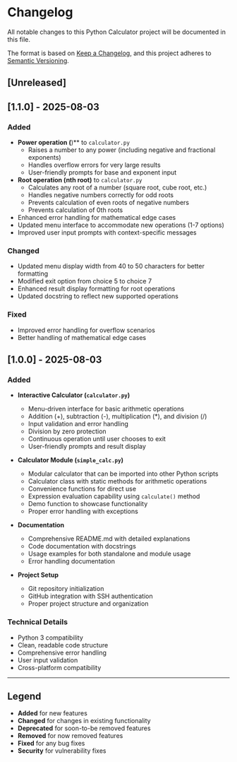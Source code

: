 # Changelog

All notable changes to this Python Calculator project will be documented in this file.

The format is based on [Keep a Changelog](https://keepachangelog.com/en/1.0.0/),
and this project adheres to [Semantic Versioning](https://semver.org/spec/v2.0.0.html).

## [Unreleased]

## [1.1.0] - 2025-08-03

### Added
- **Power operation (**)** to `calculator.py`
  - Raises a number to any power (including negative and fractional exponents)
  - Handles overflow errors for very large results
  - User-friendly prompts for base and exponent input
- **Root operation (nth root)** to `calculator.py`
  - Calculates any root of a number (square root, cube root, etc.)
  - Handles negative numbers correctly for odd roots
  - Prevents calculation of even roots of negative numbers
  - Prevents calculation of 0th roots
- Enhanced error handling for mathematical edge cases
- Updated menu interface to accommodate new operations (1-7 options)
- Improved user input prompts with context-specific messages

### Changed
- Updated menu display width from 40 to 50 characters for better formatting
- Modified exit option from choice 5 to choice 7
- Enhanced result display formatting for root operations
- Updated docstring to reflect new supported operations

### Fixed
- Improved error handling for overflow scenarios
- Better handling of mathematical edge cases

## [1.0.0] - 2025-08-03

### Added
- **Interactive Calculator (`calculator.py`)**
  - Menu-driven interface for basic arithmetic operations
  - Addition (+), subtraction (-), multiplication (*), and division (/)
  - Input validation and error handling
  - Division by zero protection
  - Continuous operation until user chooses to exit
  - User-friendly prompts and result display

- **Calculator Module (`simple_calc.py`)**
  - Modular calculator that can be imported into other Python scripts
  - Calculator class with static methods for arithmetic operations
  - Convenience functions for direct use
  - Expression evaluation capability using `calculate()` method
  - Demo function to showcase functionality
  - Proper error handling with exceptions

- **Documentation**
  - Comprehensive README.md with detailed explanations
  - Code documentation with docstrings
  - Usage examples for both standalone and module usage
  - Error handling documentation

- **Project Setup**
  - Git repository initialization
  - GitHub integration with SSH authentication
  - Proper project structure and organization

### Technical Details
- Python 3 compatibility
- Clean, readable code structure
- Comprehensive error handling
- User input validation
- Cross-platform compatibility

---

## Legend
- **Added** for new features
- **Changed** for changes in existing functionality
- **Deprecated** for soon-to-be removed features
- **Removed** for now removed features
- **Fixed** for any bug fixes
- **Security** for vulnerability fixes
